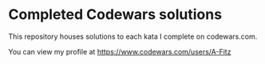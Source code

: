 # Completed Codewars solutions

This repository houses solutions to each kata I complete on codewars.com. 

You can view my profile at https://www.codewars.com/users/A-Fitz